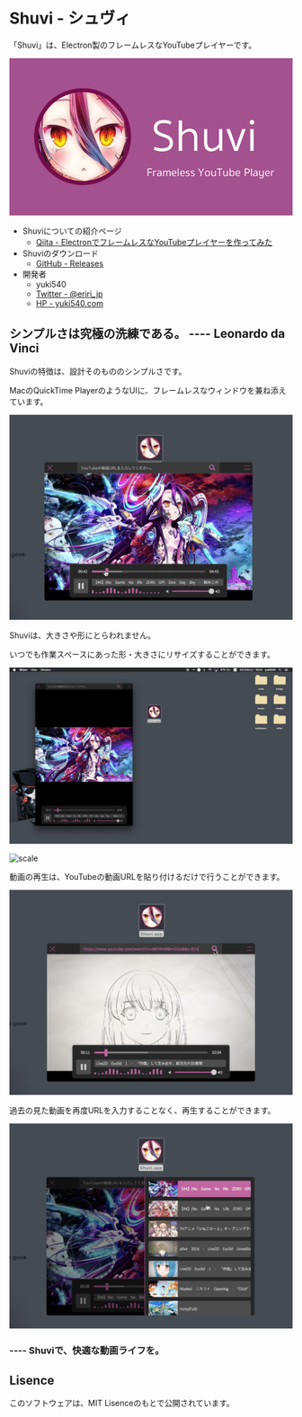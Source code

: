 # Shuvi - シュヴィ
「Shuvi」は、Electron製のフレームレスなYouTubeプレイヤーです。

![shuvi](./__sample__/shuvi.png)

- Shuviについての紹介ページ
  - [Qiita - ElectronでフレームレスなYouTubeプレイヤーを作ってみた](http://qiita.com/yuki540/items/af0f909b2256a9c80e6c)
- Shuviのダウンロード
  - [GitHub - Releases](https://github.com/yuki540net/Shuvi/releases/tag/v0.0.1)
 - 開発者
   - yuki540
   - [Twitter - @eriri_jp](https://twitter.com/eriri_jp)
   - [HP - yuki540.com](http://yuki540.com)

## シンプルさは究極の洗練である。 ---- Leonardo da Vinci

Shuviの特徴は、設計そのもののシンプルさです。

MacのQuickTime PlayerのようなUIに、フレームレスなウィンドウを兼ね添えています。

![top](./__sample__/top.png)

Shuviは、大きさや形にとらわれません。

いつでも作業スペースにあった形・大きさにリサイズすることができます。

![transform](./__sample__/transform.png)

![scale](./__sample__/scale.png)

動画の再生は、YouTubeの動画URLを貼り付けるだけで行うことができます。

![search](./__sample__/search.png)

過去の見た動画を再度URLを入力することなく、再生することができます。

![list](./__sample__/list.png)

### ---- Shuviで、快適な動画ライフを。

## Lisence

このソフトウェアは、MIT Lisenceのもとで公開されています。

